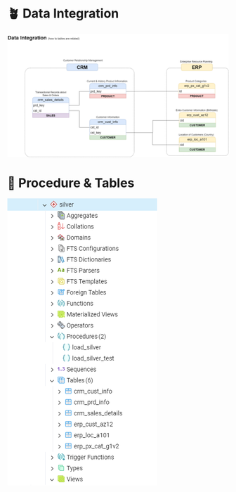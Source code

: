 # 🪴 Data Integration
![Data_Integration](Data_Integration.png)


# 🌱 Procedure & Tables
![silver_proc_&_tables](silver_proc_&_tables.png)

